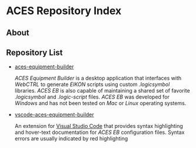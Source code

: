# ACES Repository Index

## About



## Repository List

- [aces-equipment-builder](https://github.com/automatic-controls/aces-equipment-builder)

  *ACES Equipment Builder* is a desktop application that interfaces with *WebCTRL* to generate *EIKON* scripts using custom *.logicsymbol* libraries. *ACES EB* is also capable of maintaining a shared set of favorite *.logicsymbol* and *.logic-script* files. *ACES EB* was developed for *Windows* and has not been tested on *Mac* or *Linux* operating systems.

- [vscode-aces-equipment-builder](https://github.com/automatic-controls/vscode-aces-equipment-builder)

  An extension for [Visual Studio Code](https://code.visualstudio.com/) that provides syntax highlighting and hover-text documentation for *ACES EB* configuration files. Syntax errors are usually indicated by red highlighting